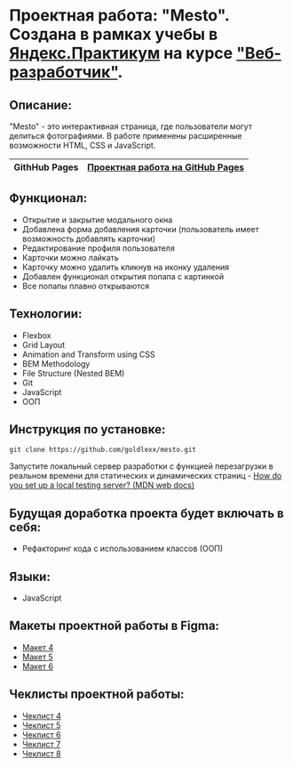 # Проектная работа: "Mesto". Создана в рамках учебы в [Яндекс.Практикум](https://praktikum.yandex.ru/) на курсе ["Веб-разработчик"](https://praktikum.yandex.ru/web/).

## Описание:

"Mesto" - это интерактивная страница, где пользователи могут делиться фотографиями. В работе применены расширенные возможности HTML, CSS и JavaScript.

| **GithHub Pages** | [Проектная работа на GitHub Pages](https://goldlexx.github.io/mesto/) |
| ----------------- | -------------------------------------------------------------------- |

## Функционал:

* Открытие и закрытие модального окна
* Добавлена форма добавления карточки (пользователь имеет возможность добавлять карточки)
* Редактирование профиля пользователя
* Карточки можно лайкать
* Карточку можно удалить кликнув на иконку удаления
* Добавлен функционал открытия попапа с картинкой
* Все попапы плавно открываются

## Технологии:

* Flexbox
* Grid Layout
* Animation and Transform using CSS
* BEM Methodology
* File Structure (Nested BEM)
* Git
* JavaScript
* ООП

## Инструкция по установке:

```
git clone https://github.com/goldlexx/mesto.git
```
Запустите локальный сервер разработки с функцией перезагрузки в реальном времени для статических и динамических страниц - [How do you set up a local testing server? (MDN web docs)](https://developer.mozilla.org/en-US/docs/Learn/Common_questions/set_up_a_local_testing_server)


## Будущая доработка проекта будет включать в себя:

* Рефакторинг кода с использованием классов (ООП)

## Языки:

* JavaScript

## Макеты проектной работы в Figma:

* [Макет 4](https://www.figma.com/file/SLGf16iUspCIjC05qUi1dk/YP-project-4-mesto)
* [Макет 5](https://www.figma.com/file/bjyvbKKJN2naO0ucURl2Z0/JavaScript.-Sprint-5?node-id=0%3A1)
* [Макет 6](https://www.figma.com/file/kRVLKwYG3d1HGLvh7JFWRT/JavaScript.-Sprint-6?node-id=0%3A1)


## Чеклисты проектной работы:

* [Чеклист 4](https://code.s3.yandex.net/web-developer/checklists/new-program/checklist-4/index.html)
* [Чеклист 5](https://code.s3.yandex.net/web-developer/checklists-pdf/new-program/checklist-5.pdf)
* [Чеклист 6](https://code.s3.yandex.net/web-developer/checklists-pdf/new-program/checklist-6.pdf)
* [Чеклист 7](https://code.s3.yandex.net/web-developer/checklists-pdf/new-program/checklist-7.pdf)
* [Чеклист 8](https://code.s3.yandex.net/web-developer/checklists-pdf/new-program/checklist-8.pdf)









